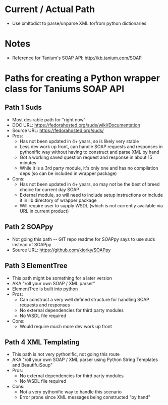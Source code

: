 # Current / Actual Path
  * Use xmltodict to parse/unparse XML to/from python dictionaries

# Notes
  * Reference for Tanium's SOAP API: http://kb.tanium.com/SOAP

# Paths for creating a Python wrapper class for Taniums SOAP API

## Path 1 Suds
  * Most desirable path for "right now"
  * DOC URL: https://fedorahosted.org/suds/wiki/Documentation
  * Source URL: https://fedorahosted.org/suds/
  * Pros:
    * Has not been updated in 4+ years, so is likely very stable
    * Less dev work up front, can handle SOAP requests and responses in pythonific way without having to construct and parse XML by hand
    * Got a working saved question request and response in about 15 minutes
    * While it is a 3rd party module, it's only one and has no compilation deps (so can be included in wrapper package)
  * Cons:
    * Has not been updated in 4+ years, so may not be the best of breed choice for current day SOAP
    * External module, so will need to include setup instructions or include it in lib directory of wrapper package
    * Will require user to supply WSDL (which is not currently available via URL in current product)

## Path 2 SOAPpy
  * Not going this path -- GIT repo readme for SOAPpy says to use suds instead of SOAPpy
  * Source URL: https://github.com/kiorky/SOAPpy

## Path 3 ElementTree
  * This path might be something for a later version
  * AKA "roll your own SOAP / XML parser"
  * ElementTree is built into python
  * Pros:
    * Can construct a very well defined structure for handling SOAP requests and responses
    * No external dependencies for third party modules
    * No WSDL file required
  * Cons:
    * Would require much more dev work up front

## Path 4 XML Templating
  * This path is not very pythonific, not going this route
  * AKA "roll your own SOAP / XML parser using Python String Templates and BeautifulSoup"
  * Pros:
    * No external dependencies for third party modules
    * No WSDL file required
  * Cons:
    * Not a very pythonific way to handle this scenario
    * Error prone since XML messages being constructed "by hand"
